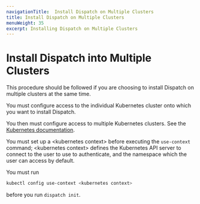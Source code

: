 ```yaml
---
navigationTitle:  Install Dispatch on Multiple Clusters
title: Install Dispatch on Multiple Clusters
menuWeight: 35
excerpt: Installing Dispatch on Multiple Clusters
---
```

# Install Dispatch into Multiple Clusters

This procedure should be followed if you are choosing to install Dispatch on multiple clusters at the same time.

You must configure access to the individual Kubernetes cluster onto which you want to install Dispatch.

You then must configure access to multiple Kubernetes clusters. See the [Kubernetes documentation](https://kubernetes.io/docs/tasks/access-application-cluster/configure-access-multiple-clusters/).

You must set up a &#x3c;kubernetes context&#x3e; before executing the `use-context` command; &#x3c;kubernetes context&#x3e; defines the Kubernetes API server to connect to the user to use to authenticate, and the namespace which the user can access by default.

You must run

```bash
kubectl config use-context <kubernetes context>
```
before you run `dispatch init`.
